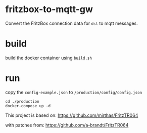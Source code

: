 # fritzbox-to-mqtt-gw

Convert the FritzBox connection data 
for `dsl` to mqtt messages.

# build

build the docker container using `build.sh`

# run

copy the `config-example.json` to `/production/config/config.json`
```
cd ./production
docker-compose up -d
```

This project is based on:
https://github.com/mirthas/FritzTR064

with patches from:
https://github.com/a-brandt/FritzTR064